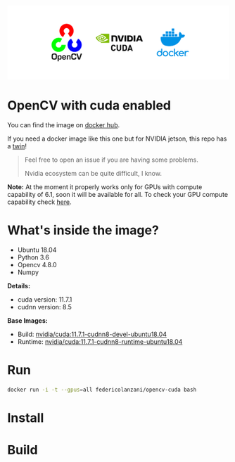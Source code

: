 ![cover.png](cover.png)
# OpenCV with cuda enabled

You can find the image on [docker hub](https://hub.docker.com/r/federicolanzani/opencv-cuda).

If you need a docker image like this one but for NVIDIA jetson, this repo has a [twin](https://github.com/lanzani/opencv-cuda-jetson-docker)!

> Feel free to open an issue if you are having some problems. 
> 
> Nvidia ecosystem can be quite difficult, I know.

**Note:** At the moment it properly works only for GPUs with compute capability of 6.1, soon it will be 
available for all. To check your GPU compute capability check [here](https://developer.nvidia.com/cuda-gpus).

# What's inside the image?
- Ubuntu 18.04
- Python 3.6
- Opencv 4.8.0
- Numpy

**Details:**
- cuda version: 11.7.1
- cudnn version: 8.5

**Base Images:**
- Build: [nvidia/cuda:11.7.1-cudnn8-devel-ubuntu18.04](https://hub.docker.com/layers/nvidia/cuda/11.7.1-cudnn8-devel-ubuntu18.04/images/sha256-e135080e5e39091688102a7fef1e628183662505f02d1c71ddb9a62c0ec484c4?context=explore)
- Runtime: [nvidia/cuda:11.7.1-cudnn8-runtime-ubuntu18.04](https://hub.docker.com/layers/nvidia/cuda/11.7.1-cudnn8-runtime-ubuntu18.04/images/sha256-f5b5bf07a188573621b49758e09daeee5e4f063fab1f2e945bd48a86e6dc28e3?context=explore)


# Run
```bash
docker run -i -t --gpus=all federicolanzani/opencv-cuda bash
```

# Install

# Build




